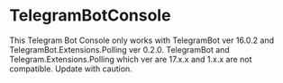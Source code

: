 # TelegramBotConsole
This Telegram Bot Console only works with TelegramBot ver 16.0.2 and TelegramBot.Extensions.Polling ver 0.2.0. TelegramBot and Telegram.Extensions.Polling which ver are 17.x.x and 1.x.x are not compatible. Update with caution.

